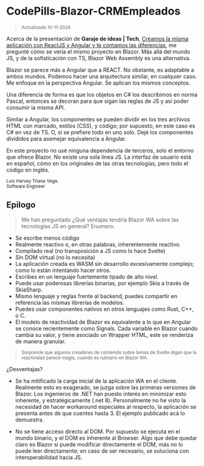 # CodePills-Blazor-CRMEmpleados

> <sup>Actualizado 10-11-2024</sup>

Acerca de la presentación de **Garaje de ideas | Tech**, [Creamos la misma aplicación con ReactJS y Angular y te contamos las diferencias](https://www.youtube.com/watch?v=0uS3VL_auNU), me pregunté cómo se vería el mismo proyecto en Blazor. Más allá del mundo JS, y de la sofisticación con TS, Blazor Web Assembly es una alternativa. 

Blazor se parece más a Angular que a REACT. No obstante, es adaptable a ambos mundos. Podemos hacer una arquitectura similar, en cualquier caso. Me enfoque en la perspectiva Angular. Se aplican los mismos conceptos.

Una diferencia de forma es que los objetos en C# los describimos en norma Pascal, entonces se decoran para que sigan las reglas de JS y así poder consumir la misma API.

Similar a Angular, los componentes se pueden dividir en los tres archivos HTML con marcado, estilos (CSS), y código; por supuesto, en este caso es C# en vez de TS. O, si se prefiere todo en uno solo. Dejé los componentes divididos para asemejar equivalencia a Angular.

En este proyecto no usé ninguna dependencia de terceros, solo el entorno que ofrece Blazor. No existe una sola línea JS. La interfaz de usuario está en español, cómo en los originales de las otras tecnologías, pero todo el código en inglés.

<sup>Luis Harvey Triana Vega.<br>Software Engineer</sup>

## Epilogo

> Me han preguntado ¿Qué ventajas tendría Blazor WA sobre las tecnologías JS en general? Enumero.

- Se escribe menos código
- Realmente reactivo o, en otras palabras, inherentemente reactivo.
- Compilado real (no transposición a JS como lo hace Svelte)
- Sin DOM virtual (no lo necesita)
- La aplicación creada es WASM sin desarrollo excesivamente complejo; como lo están intentando hacer otros. 
- Escribes en un lenguaje fuertemente tipado de alto nivel.
- Puede usar poderosas librerías binarias, por ejemplo Skia a través de SkiaSharp.
- Mismo lenguaje y reglas frente al backend, puedes compartir en referencia las mismas librerías de modelos.
- Puedes usar componentes nativos en otros lenguajes como Rust, C++, o C.
- El modelo de reactividad de Blazor es equivalente a lo que en Angular se conoce recientemente como Signals. Cada variable en Blazor cuando cambia su valor, y tiene asociado un Wrapper HTML, este se renderiza de manera granular. 

> <sup>Sorprende que algunos creadores de contenido sobre temas de Svelte digan que la reactividad parece magia, cuando es rutinario en Blazor WA.</sup>

¿Desventajas?

- Se ha mitificado la carga inicial de la aplicación WA en el cliente. Realmente esto es exagerado, se juzga sobre las primeras versiones de Blazor. Los ingenieros de .NET han puesto interés en minimizar esto inherente, y estratégicamente (.net 8).  Personalmente no he visto la necesidad de hacer workaround especiales al respecto, la aplicación se presenta antes de que cuentes hasta 3. El ejemplo publicado acá lo demuestra.

- No se tiene acceso directo al DOM. Por supuesto se ejecuta en el mundo binario, y el DOM es inherente al Browser. Algo que debe quedar claro es Blazor si puede modificar directamente el DOM, más no lo puede leer directamente; en caso de ser necesario, se soluciona con interoperabilidad hacia JS.




